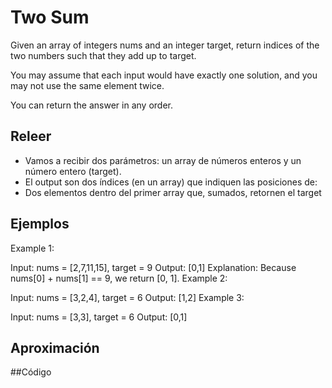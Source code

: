 # Two Sum
Given an array of integers nums and an integer target, return indices of the two numbers such that they add up to target.

You may assume that each input would have exactly one solution, and you may not use the same element twice.

You can return the answer in any order.

 ## Releer
 - Vamos a recibir dos parámetros: un array de números enteros y un número entero (target).
 - El output son dos índices (en un array) que indiquen las posiciones de:
 - Dos elementos dentro del primer array que, sumados, retornen el target

 ## Ejemplos

Example 1:

Input: nums = [2,7,11,15], target = 9
Output: [0,1]
Explanation: Because nums[0] + nums[1] == 9, we return [0, 1].
Example 2:

Input: nums = [3,2,4], target = 6
Output: [1,2]
Example 3:

Input: nums = [3,3], target = 6
Output: [0,1]

## Aproximación

##Código
